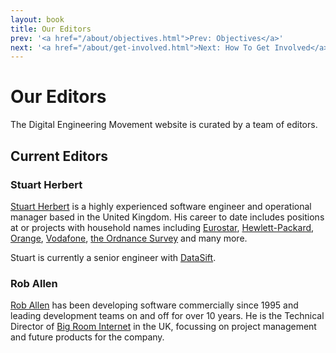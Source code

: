 ```yaml
---
layout: book
title: Our Editors
prev: '<a href="/about/objectives.html">Prev: Objectives</a>'
next: '<a href="/about/get-involved.html">Next: How To Get Involved</a>'
---
```

# Our Editors

The Digital Engineering Movement website is curated by a team of editors.

## Current Editors

### Stuart Herbert

[Stuart Herbert](http://www.stuartherbert.com) is a highly experienced software engineer and operational manager based in the United Kingdom. His career to date includes positions at or projects with household names including [Eurostar](http://www.eurostar.com), [Hewlett-Packard](http://www.hp.com), [Orange](http://www.orange.co.uk), [Vodafone](http://www.vodafone.com), [the Ordnance Survey](http://www.ordnancesurvey.co.uk) and many more.

Stuart is currently a senior engineer with [DataSift](http://www.datasift.com).

### Rob Allen

[Rob Allen](http://akrabat.com) has been developing software commercially since 1995 and leading development teams on and off for over 10 years. He is the Technical Director of [Big Room Internet](http://www.bigroominternet.co.uk) in the UK, focussing on project management and future products for the company.